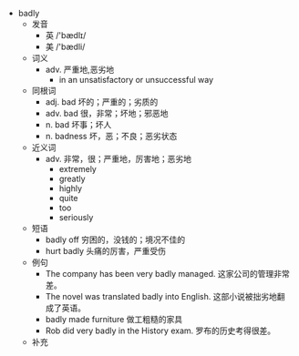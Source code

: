 - badly
  - 发音
    - 英 /'bædlɪ/
    - 美 /'bædli/
  - 词义
    - adv. 严重地,恶劣地
      - in an unsatisfactory or unsuccessful way
  - 同根词
    - adj. bad 坏的；严重的；劣质的
    - adv. bad 很，非常；坏地；邪恶地
    - n. bad 坏事；坏人
    - n. badness 坏，恶；不良；恶劣状态
  - 近义词
    - adv. 非常，很；严重地，厉害地；恶劣地
      - extremely
      - greatly
      - highly
      - quite
      - too
      - seriously
  - 短语
    - badly off 穷困的，没钱的；境况不佳的
    - hurt badly 头痛的厉害，严重受伤
  - 例句
    - The company has been very badly managed. 这家公司的管理非常差。
    - The novel was translated badly into English. 这部小说被拙劣地翻成了英语。
    - badly made furniture 做工粗糙的家具
    - Rob did very badly in the History exam. 罗布的历史考得很差。
  - 补充